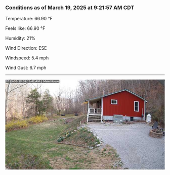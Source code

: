 ### Conditions as of March 19, 2025 at 9:21:57 AM CDT 

Temperature: 66.90 &deg;F

Feels like: 66.90 &deg;F

Humidity: 21%

Wind Direction: ESE

Windspeed: 5.4 mph

Wind Gust: 6.7 mph

---

<img src="./images/latest.jpeg"/>

